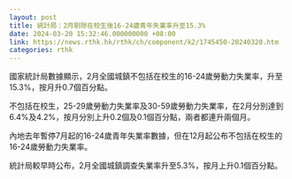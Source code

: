 ```yaml
---
layout: post
title: 統計局：2月剔除在校生後16-24歲青年失業率升至15.3%
date: 2024-03-20 15:32:46.000000000 +08:00
link: https://news.rthk.hk/rthk/ch/component/k2/1745450-20240320.htm
categories: rthk
---
```


國家統計局數據顯示，2月全國城鎮不包括在校生的16-24歲勞動力失業率，升至15.3%，按月升0.7個百分點。

不包括在校生，25-29歲勞動力失業率及30-59歲勞動力失業率，在2月分別達到6.4%及4.2%，按月分別上升0.2個及0.1個百分點，兩者都連升兩個月。

內地去年暫停7月起的16-24歲青年失業率數據，但在12月起公布不包括在校生的16-24歲勞動力失業率。

統計局較早時公布，2月全國城鎮調查失業率升至5.3%，按月上升0.1個百分點。
